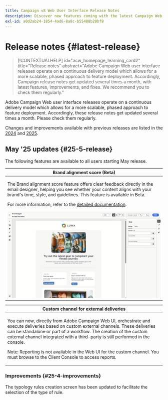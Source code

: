 ```yaml
---
title: Campaign v8 Web User Interface Release Notes
description: Discover new features coming with the latest Campaign Web User Interface release
exl-id: a0d2ab24-1854-4ad6-8a8c-b55488b20bf9
---
```

# Release notes {#latest-release}

>[!CONTEXTUALHELP]
>id="acw_homepage_learning_card2"
>title="Release notes"
>abstract="Adobe Campaign Web user interface releases operate on a continuous delivery model which allows for a more scalable, phased approach to feature deployment. Accordingly, Campaign release notes get updated several times a month, with latest features, improvements, and fixes. We recommend you to check them regularly."

Adobe Campaign Web user interface releases operate on a continuous delivery model which allows for a more scalable, phased approach to feature deployment. Accordingly, these release notes get updated several times a month. Please check them regularly.

Changes and improvements available with previous releases are listed in the [2024](release-notes-24.md) and [2025](release-notes-25.md).

## May '25 updates {#25-5-release}

The following features are available to all users starting May release.

<table>
<thead>
<tr>
<th><strong>Brand alignment score (Beta)</strong><br/></th>
</tr>
</thead>
<tbody>
<tr>
<td>
<p>The Brand alignment score feature offers clear feedback directly in the email designer, helping you see whether your content aligns with your brand's tone, style, and guidelines. This feature is available in Beta.</p>
<p>For more information, refer to the <a href="../content/brands-score.md">detailed documentation</a>.</p>
<img src="assets/do-not-localize/brand-score.gif">
</td>
</tr>
</tbody>
</table>

<table>
<thead>
<tr>
<th><strong>Custom channel for external deliveries</strong><br/></th>
</tr>
</thead>
<tbody>
<tr>
<td>
<p>You can now, directly from Adobe Campaign Web UI, orchestrate and execute deliveries based on custom external channels. These deliveries can be standalone or part of a workflow. The creation of the custom external channel integrated with a third-party is still performed in the console.</p>
<p>Note: Reporting is not available in the Web UI for the custom channel. You must browse to the Client Console to access reports.</p></td>
</tr>
</tbody>
</table>

### Improvements {#25-4-improvements}

The typology rules creation screen has been updated to facilitate the selection of the type of rule.
